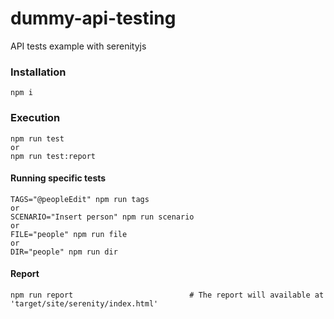 # dummy-api-testing

API tests example with serenityjs

### Installation

```
npm i
```

### Execution


```
npm run test
or
npm run test:report
```

#### Running specific tests

```
TAGS="@peopleEdit" npm run tags
or
SCENARIO="Insert person" npm run scenario
or
FILE="people" npm run file
or
DIR="people" npm run dir
```

#### Report


```
npm run report                          # The report will available at 'target/site/serenity/index.html'
```